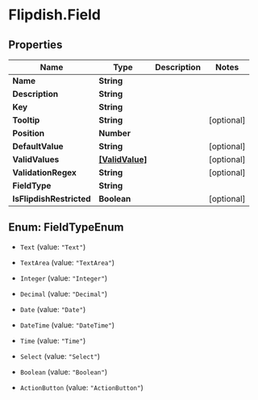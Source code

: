 # Flipdish.Field

## Properties

Name | Type | Description | Notes
------------ | ------------- | ------------- | -------------
**Name** | **String** |  | 
**Description** | **String** |  | 
**Key** | **String** |  | 
**Tooltip** | **String** |  | [optional] 
**Position** | **Number** |  | 
**DefaultValue** | **String** |  | [optional] 
**ValidValues** | [**[ValidValue]**](ValidValue.md) |  | [optional] 
**ValidationRegex** | **String** |  | [optional] 
**FieldType** | **String** |  | 
**IsFlipdishRestricted** | **Boolean** |  | [optional] 



## Enum: FieldTypeEnum


* `Text` (value: `"Text"`)

* `TextArea` (value: `"TextArea"`)

* `Integer` (value: `"Integer"`)

* `Decimal` (value: `"Decimal"`)

* `Date` (value: `"Date"`)

* `DateTime` (value: `"DateTime"`)

* `Time` (value: `"Time"`)

* `Select` (value: `"Select"`)

* `Boolean` (value: `"Boolean"`)

* `ActionButton` (value: `"ActionButton"`)




